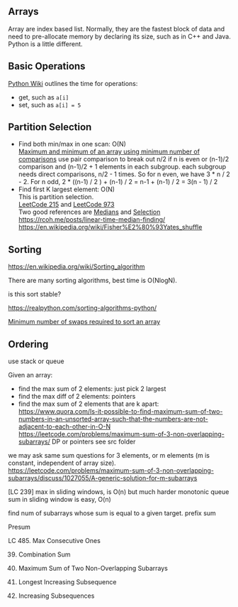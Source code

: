 ## Arrays

Array are index based list. Normally, they are the fastest block of data and 
need to pre-allocate memory by declaring its size, such as in C++ and Java.
Python is a little different.

## Basic Operations
[Python Wiki](https://wiki.python.org/moin/TimeComplexity) outlines the time
for operations:
- get, such as ```a[i]```
- set, such as ```a[i] = 5```


## Partition Selection
- Find both min/max in one scan: O(N)  
  [Maximum and minimum of an array using minimum number of comparisons](https://www.geeksforgeeks.org/maximum-and-minimum-in-an-array/?ref=leftbar-rightbar)
  use pair comparison to break out n/2 if n is even or (n-1)/2 comparison and 
  (n-1)/2 + 1 elements in each subgroup.
  each subgroup needs direct comparisons, n/2 - 1 times. So for n even, we have 3 * n / 2 - 2.
  For n odd, 2 * ((n-1) / 2 ) + (n-1) / 2 = n-1 + (n-1) / 2 = 3(n - 1) / 2
- Find first K largest element: O(N)  
  This is partition selection.  
  [LeetCode 215](https://leetcode.com/problems/kth-largest-element-in-an-array/)
  and [LeetCode 973](https://leetcode.com/problems/k-closest-points-to-origin/)  
  Two good references are [Medians](http://staff.ustc.edu.cn/~csli/graduate/algorithms/book6/chap10.htm)
  and [Selection](https://web.bowdoin.edu/~ltoma/teaching/cs231/fall09/Lectures/7-selection/selection.pdf)
  https://rcoh.me/posts/linear-time-median-finding/
  https://en.wikipedia.org/wiki/Fisher%E2%80%93Yates_shuffle
  
## Sorting
https://en.wikipedia.org/wiki/Sorting_algorithm

There are many sorting algorithms, best time is O(NlogN).

is this sort stable?

https://realpython.com/sorting-algorithms-python/

[Minimum number of swaps required to sort an array](https://www.geeksforgeeks.org/minimum-number-swaps-required-sort-array/?ref=leftbar-rightbar)

## Ordering
use stack or queue


Given an array:
- find the max sum of 2 elements: just pick 2 largest
- find the max diff of 2 elements: pointers
- find the max sum of 2 elements that are k apart:
  https://www.quora.com/Is-it-possible-to-find-maximum-sum-of-two-numbers-in-an-unsorted-array-such-that-the-numbers-are-not-adjacent-to-each-other-in-O-N
  https://leetcode.com/problems/maximum-sum-of-3-non-overlapping-subarrays/
  DP or pointers
  see src folder
  
we may ask same sum questions for 3 elements, or m elements (m is constant, 
independent of array size).
https://leetcode.com/problems/maximum-sum-of-3-non-overlapping-subarrays/discuss/1027055/A-generic-solution-for-m-subarrays

[LC 239]
max in sliding windows, is O(n) but much harder
monotonic queue
sum in sliding window is easy, O(n)


find num of subarrays whose sum is equal to a given target.
prefix sum

Presum

LC 485. Max Consecutive Ones

39. Combination Sum
1031. Maximum Sum of Two Non-Overlapping Subarrays

300. Longest Increasing Subsequence
491. Increasing Subsequences

```python

```
